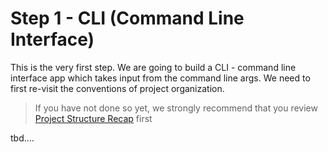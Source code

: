 ﻿# Step 1 - CLI (Command Line Interface)

This is the very first step. We are going to build a CLI - command line interface app which takes input from
the command line args. We need to first re-visit the conventions of project organization.

> If you have not done so yet, we strongly recommend that you review 
[Project Structure Recap](/doc/project-structure.md) first



tbd....